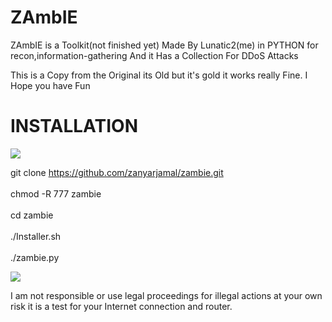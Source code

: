# ZAmbIE
ZAmbIE is a Toolkit(not finished yet) Made By Lunatic2(me) in PYTHON
for recon,information-gathering And it Has a Collection For DDoS Attacks

This is a Copy from the Original its Old but it's gold it works really Fine.
I Hope you have Fun

# INSTALLATION

<img src='https://image.ibb.co/idM4Ua/Screenshot_from_2017_07_11_16_35_53.png'/> <br>

git clone https://github.com/zanyarjamal/zambie.git <br> <br>
chmod -R 777 zambie <br> <br>
cd zambie <br> <br>
./Installer.sh <br> <br>
./zambie.py <br>

<img src='https://image.ibb.co/gtBM9a/Screenshot_from_2017_07_11_16_36_15.png'/> <br>

I am not responsible or use legal proceedings for illegal actions at your own risk it is a test for your Internet connection and router.
